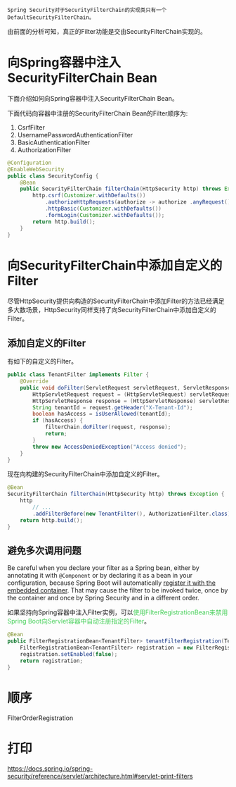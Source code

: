 
	Spring Security对于SecurityFilterChain的实现类只有一个DefaultSecurityFilterChain。

由前面的分析可知，真正的Filter功能是交由SecurityFilterChain实现的。

# 向Spring容器中注入SecurityFilterChain Bean

下面介绍如何向Spring容器中注入SecurityFilterChain Bean。

下面代码向容器中注册的SecurityFilterChain Bean的Filter顺序为:
1. CsrfFilter
2. UsernamePasswordAuthenticationFilter
3. BasicAuthenticationFilter
4. AuthorizationFilter
```java
@Configuration 
@EnableWebSecurity 
public class SecurityConfig { 
	@Bean 
	public SecurityFilterChain filterChain(HttpSecurity http) throws Exception { 
		http.csrf(Customizer.withDefaults())                                                // 1
			.authorizeHttpRequests(authorize -> authorize .anyRequest().authenticated() )   // 2
			.httpBasic(Customizer.withDefaults())                                           // 3
			.formLogin(Customizer.withDefaults());                                          // 4
		return http.build();
	}
}
```


# 向SecurityFilterChain中添加自定义的Filter

尽管HttpSecurity提供向构造的SecurityFilterChain中添加Filter的方法已经满足多大数场景，HttpSecurity同样支持了向SecurityFilterChain中添加自定义的Filter。

## 添加自定义的Filter

有如下的自定义的Filter。
```java
public class TenantFilter implements Filter { 
	@Override 
	public void doFilter(ServletRequest servletRequest, ServletResponse servletResponse, FilterChain filterChain) throws IOException, ServletException { 
		HttpServletRequest request = (HttpServletRequest) servletRequest; 
		HttpServletResponse response = (HttpServletResponse) servletResponse; 
		String tenantId = request.getHeader("X-Tenant-Id"); 
		boolean hasAccess = isUserAllowed(tenantId); 
		if (hasAccess) { 
			filterChain.doFilter(request, response); 
			return;
		}
		throw new AccessDeniedException("Access denied");
	}
}
```
现在向构建的SecurityFilterChain中添加自定义的Filter。
```java
@Bean
SecurityFilterChain filterChain(HttpSecurity http) throws Exception {
    http
        // ...
        .addFilterBefore(new TenantFilter(), AuthorizationFilter.class);
    return http.build();
}
```

## 避免多次调用问题

Be careful when you declare your filter as a Spring bean, either by annotating it with `@Component` or by declaring it as a bean in your configuration, because Spring Boot will automatically [register it with the embedded container](https://docs.spring.io/spring-boot/docs/3.1.1/reference/html/web.html#web.servlet.embedded-container.servlets-filters-listeners.beans). That may cause the filter to be invoked twice, once by the container and once by Spring Security and in a different order.

如果坚持向Spring容器中注入Filter实例，可以<font color=44cf57>使用FilterRegistrationBean来禁用Spring Boot向Servlet容器中自动注册指定的Filter</font>。
```java
@Bean
public FilterRegistrationBean<TenantFilter> tenantFilterRegistration(TenantFilter filter) {
    FilterRegistrationBean<TenantFilter> registration = new FilterRegistrationBean<>(filter);
    registration.setEnabled(false);
    return registration;
}
```

# 顺序

FilterOrderRegistration


# 打印

https://docs.spring.io/spring-security/reference/servlet/architecture.html#servlet-print-filters



